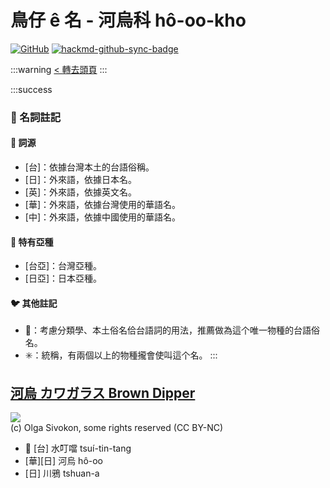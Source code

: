 # 鳥仔 ê 名 - 河烏科 hô-oo-kho

[![GitHub](https://img.shields.io/badge/GitHub-black?logo=github)](https://github.com/siansiansu/tsiau-a-e-mia)
[![hackmd-github-sync-badge](https://hackmd.io/1LQy-8TLQ_yaZf_uq0sDrQ/badge)](https://hackmd.io/1LQy-8TLQ_yaZf_uq0sDrQ)

:::warning
[< 轉去頭頁](https://hackmd.io/@siansiansu/Hy4VzNvha)
:::

:::success
### 📖 名詞註記

#### 📎 詞源

- [台]：依據台灣本土的台語俗稱。
- [日]：外來語，依據日本名。
- [英]：外來語，依據英文名。
- [華]：外來語，依據台灣使用的華語名。
- [中]：外來語，依據中國使用的華語名。

#### 🎏 特有亞種

- [台亞]：台灣亞種。
- [日亞]：日本亞種。

#### 🐦 其他註記

- 🎯：考慮分類學、本土俗名佮台語詞的用法，推薦做為這个唯一物種的台語俗名。
- ✳️：統稱，有兩個以上的物種攏會使叫這个名。
:::

## [河烏 カワガラス Brown Dipper](https://ebird.org/species/brodip1)

![](https://inaturalist-open-data.s3.amazonaws.com/photos/182429084/medium.jpeg)
<br/>
(c) Olga Sivokon, some rights reserved (CC BY-NC)

- 🎯 [台] 水叮噹 tsuí-tin-tang
- [華][日] 河烏 hô-oo
- [日] 川鴉 tshuan-a
